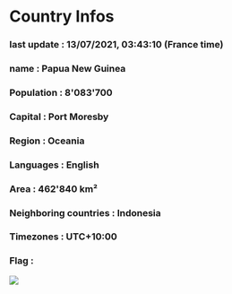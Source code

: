 # Country  Infos
### last update : 13/07/2021, 03:43:10 (France time)

### name : Papua New Guinea
### Population : 8'083'700
### Capital : Port Moresby
### Region : Oceania
### Languages : English
### Area : 462'840 km²
### Neighboring countries : Indonesia
### Timezones : UTC+10:00

### Flag :
![](https://restcountries.eu/data/png.svg)
